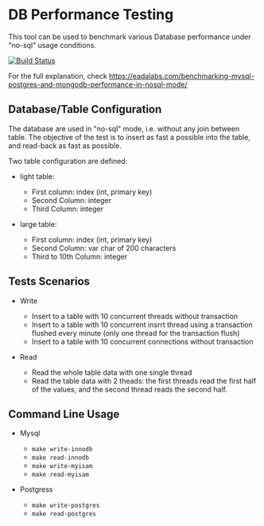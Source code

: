 
# DB Performance Testing

This tool can be used to benchmark various Database performance under "no-sql" usage conditions.

[![Build Status](https://travis-ci.org/atsdb/db-perf-test.svg?branch=master)](https://travis-ci.org/atsdb/db-perf-test)

For the full explanation, check https://eadalabs.com/benchmarking-mysql-postgres-and-mongodb-performance-in-nosql-mode/

## Database/Table Configuration

The database are used in "no-sql" mode, i.e. without any join between table. The objective of the test is to insert as fast a possible into the table, and read-back as fast as possible.

Two table configuration are defined:

 * light table:
     - First column: index (int, primary key)
     - Second Column: integer
     - Third Column: integer

 * large table:
     - First column: index (int, primary key)
     - Second Column: var char of 200 characters
     - Third to 10th Column: integer

## Tests Scenarios

 * Write
     - Insert to a table with 10 concurrent threads without transaction
     - Insert to a table with 10 concurrent insrrt thread using a transaction flushed every minute (only one thread for the transaction flush)
     - Insert to a table with 10 concurrent connections without transaction

  * Read 
      - Read the whole table data with one single thread
      - Read the table data with 2 theads: the first threads read the first half of the values, and the second thread reads the second half.

## Command Line Usage

* Mysql 

   - `make write-innodb` 
   - `make read-innodb` 
   - `make write-myisam` 
   - `make read-myisam` 

 * Postgress

   - `make write-postgres` 
   - `make read-postgres`

